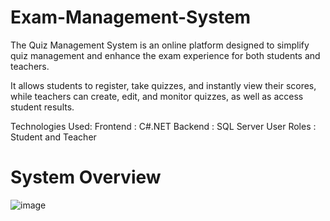 # Exam-Management-System

The Quiz Management System is an online platform designed to simplify quiz management and enhance the exam experience for both students and teachers.

 It allows students to register, take quizzes, and instantly view their scores, while teachers can create, edit, and monitor quizzes, as well as access student results.

Technologies Used:
Frontend :  C#.NET
Backend :  SQL Server
User Roles :  Student and Teacher

# System Overview



![image](https://github.com/user-attachments/assets/e2081493-d988-4f8b-b772-beacfd5e4940)
